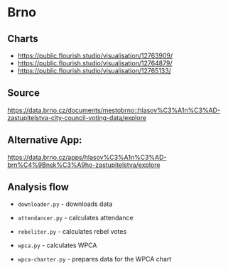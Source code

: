 # Brno

## Charts
- https://public.flourish.studio/visualisation/12763909/
- https://public.flourish.studio/visualisation/12764879/
- https://public.flourish.studio/visualisation/12765133/

## Source
https://data.brno.cz/documents/mestobrno::hlasov%C3%A1n%C3%AD-zastupitelstva-city-council-voting-data/explore 

## Alternative App:
https://data.brno.cz/apps/hlasov%C3%A1n%C3%AD-brn%C4%9Bnsk%C3%A9ho-zastupitelstva/explore

## Analysis flow
- `downloader.py` - downloads data
- `attendancer.py` - calculates attendance
- `rebeliter.py` - calculates rebel votes

- `wpca.py` - calculates WPCA
- `wpca-charter.py` - prepares data for the WPCA chart